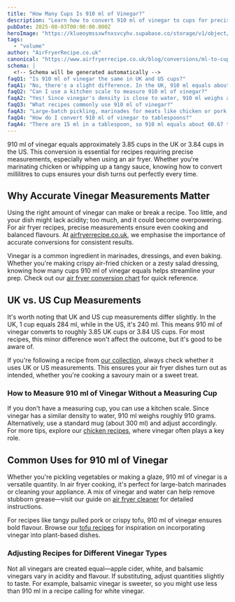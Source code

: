 ```yaml
---
title: "How Many Cups Is 910 ml of Vinegar?"
description: "Learn how to convert 910 ml of vinegar to cups for precise cooking and baking. Get accurate measurements for UK and US cups in seconds!"
pubDate: 2025-08-03T00:00:00.000Z
heroImage: "https://klueoymssxwfnxsvcyhv.supabase.co/storage/v1/object/public/Shmucket/how-many-cups-is-910-ml-of-vinegar.webp"
tags:
  - "volume"
author: "AirFryerRecipe.co.uk"
canonical: "https://www.airfryerrecipe.co.uk/blog/conversions/ml-to-cups/how-many-cups-is-910-ml-of-vinegar"
schema: |
  <!-- Schema will be generated automatically -->
faqQ1: "Is 910 ml of vinegar the same in UK and US cups?"
faqA1: "No, there's a slight difference. In the UK, 910 ml equals about 3.85 cups (1 UK cup = 284 ml). In the US, it's roughly 3.84 cups (1 US cup = 240 ml). For most recipes, this small variance won't matter, but it's good to know for precision."
faqQ2: "Can I use a kitchen scale to measure 910 ml of vinegar?"
faqA2: "Yes! Since vinegar's density is close to water, 910 ml weighs approximately 910 grams. This method is handy if you don't have measuring cups. Just ensure your scale is set to grams for accuracy."
faqQ3: "What recipes commonly use 910 ml of vinegar?"
faqA3: "Large-batch pickling, marinades for meats like chicken or pork, and homemade cleaning solutions often call for this amount. It's also useful for air fryer recipes requiring tangy glazes or dressings."
faqQ4: "How do I convert 910 ml of vinegar to tablespoons?"
faqA4: "There are 15 ml in a tablespoon, so 910 ml equals about 60.67 tablespoons. This conversion is helpful for smaller adjustments in recipes or dressings where precision matters."
---
```

<p>910 ml of vinegar equals approximately 3.85 cups in the UK or 3.84 cups in the US. This conversion is essential for recipes requiring precise measurements, especially when using an air fryer. Whether you're marinating chicken or whipping up a tangy sauce, knowing how to convert millilitres to cups ensures your dish turns out perfectly every time.</p>  

<h2>Why Accurate Vinegar Measurements Matter</h2>  
<p>Using the right amount of vinegar can make or break a recipe. Too little, and your dish might lack acidity; too much, and it could become overpowering. For air fryer recipes, precise measurements ensure even cooking and balanced flavours. At <a href=https://www.airfryerrecipe.co.uk>airfryerrecipe.co.uk</a>, we emphasise the importance of accurate conversions for consistent results.</p>  
<p>Vinegar is a common ingredient in marinades, dressings, and even baking. Whether you're making crispy air-fried chicken or a zesty salad dressing, knowing how many cups 910 ml of vinegar equals helps streamline your prep. Check out our <a href=https://www.airfryerrecipe.co.uk/air-fryer-conversion-chart>air fryer conversion chart</a> for quick reference.</p>  

<h2>UK vs. US Cup Measurements</h2>  
<p>It's worth noting that UK and US cup measurements differ slightly. In the UK, 1 cup equals 284 ml, while in the US, it's 240 ml. This means 910 ml of vinegar converts to roughly 3.85 UK cups or 3.84 US cups. For most recipes, this minor difference won't affect the outcome, but it's good to be aware of.</p>  
<p>If you're following a recipe from <a href=https://www.airfryerrecipe.co.uk/recipes>our collection</a>, always check whether it uses UK or US measurements. This ensures your air fryer dishes turn out as intended, whether you're cooking a savoury main or a sweet treat.</p>  

<h3>How to Measure 910 ml of Vinegar Without a Measuring Cup</h3>  
<p>If you don't have a measuring cup, you can use a kitchen scale. Since vinegar has a similar density to water, 910 ml weighs roughly 910 grams. Alternatively, use a standard mug (about 300 ml) and adjust accordingly. For more tips, explore our <a href=https://www.airfryerrecipe.co.uk/recipe-category/chicken>chicken recipes</a>, where vinegar often plays a key role.</p>  

<h2>Common Uses for 910 ml of Vinegar</h2>  
<p>Whether you're pickling vegetables or making a glaze, 910 ml of vinegar is a versatile quantity. In air fryer cooking, it's perfect for large-batch marinades or cleaning your appliance. A mix of vinegar and water can help remove stubborn grease—visit our guide on <a href=https://www.airfryerrecipe.co.uk/air-fryer-cleaner>air fryer cleaner</a> for detailed instructions.</p>  
<p>For recipes like tangy pulled pork or crispy tofu, 910 ml of vinegar ensures bold flavour. Browse our <a href=https://www.airfryerrecipe.co.uk/recipe-category/tofu>tofu recipes</a> for inspiration on incorporating vinegar into plant-based dishes.</p>  

<h3>Adjusting Recipes for Different Vinegar Types</h3>  
<p>Not all vinegars are created equal—apple cider, white, and balsamic vinegars vary in acidity and flavour. If substituting, adjust quantities slightly to taste. For example, balsamic vinegar is sweeter, so you might use less than 910 ml in a recipe calling for white vinegar.</p>

